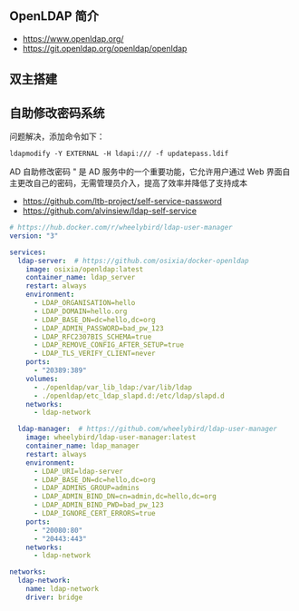 ## OpenLDAP 简介

- <https://www.openldap.org/>
- <https://git.openldap.org/openldap/openldap>

## 双主搭建

## 自助修改密码系统

问题解决，添加命令如下：

``` 
ldapmodify -Y EXTERNAL -H ldapi:/// -f updatepass.ldif
```

AD 自助修改密码 " 是 AD 服务中的一个重要功能，它允许用户通过 Web 界面自主更改自己的密码，无需管理员介入，提高了效率并降低了支持成本

- <https://github.com/ltb-project/self-service-password>
- <https://github.com/alvinsiew/ldap-self-service>

```yaml
# https://hub.docker.com/r/wheelybird/ldap-user-manager
version: "3"

services:
  ldap-server:  # https://github.com/osixia/docker-openldap
    image: osixia/openldap:latest
    container_name: ldap_server
    restart: always
    environment:
      - LDAP_ORGANISATION=hello
      - LDAP_DOMAIN=hello.org
      - LDAP_BASE_DN=dc=hello,dc=org
      - LDAP_ADMIN_PASSWORD=bad_pw_123
      - LDAP_RFC2307BIS_SCHEMA=true
      - LDAP_REMOVE_CONFIG_AFTER_SETUP=true
      - LDAP_TLS_VERIFY_CLIENT=never
    ports:
      - "20389:389"
    volumes:
      - ./openldap/var_lib_ldap:/var/lib/ldap
      - ./openldap/etc_ldap_slapd.d:/etc/ldap/slapd.d
    networks:
      - ldap-network

  ldap-manager:  # https://github.com/wheelybird/ldap-user-manager
    image: wheelybird/ldap-user-manager:latest
    container_name: ldap_manager
    restart: always
    environment:
      - LDAP_URI=ldap-server
      - LDAP_BASE_DN=dc=hello,dc=org
      - LDAP_ADMINS_GROUP=admins
      - LDAP_ADMIN_BIND_DN=cn=admin,dc=hello,dc=org
      - LDAP_ADMIN_BIND_PWD=bad_pw_123
      - LDAP_IGNORE_CERT_ERRORS=true
    ports:
      - "20080:80"
      - "20443:443"
    networks:
      - ldap-network

networks:
  ldap-network:
    name: ldap-network
    driver: bridge
```

